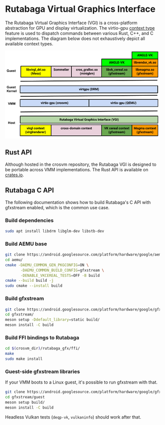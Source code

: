 # Rutabaga Virtual Graphics Interface

The Rutabaga Virtual Graphics Interface (VGI) is a cross-platform abstraction for GPU and display
virtualization. The virtio-gpu
[context type](https://www.phoronix.com/news/VirtIO-Linux-5.16-Ctx-Type) feature is used to dispatch
commands between various Rust, C++, and C implementations. The diagram below does not exhaustively
depict all available context types.

<!-- Image from https://goto.google.com/crosvm-rutabaga-diagram -->

![rutabaga diagram](images/rutabaga_gfx.png)

## Rust API

Although hosted in the crosvm repository, the Rutabaga VGI is designed to be portable across VMM
implementations. The Rust API is available on [crates.io](https://crates.io/crates/rutabaga_gfx).

## Rutabaga C API

The following documentation shows how to build Rutabaga's C API with gfxstream enabled, which is the
common use case.

### Build dependencies

```sh
sudo apt install libdrm libglm-dev libstb-dev
```

### Build AEMU base

```sh
git clone https://android.googlesource.com/platform/hardware/google/aemu
cd aemu/
cmake -DAEMU_COMMON_GEN_PKGCONFIG=ON \
       -DAEMU_COMMON_BUILD_CONFIG=gfxstream \
       -DENABLE_VKCEREAL_TESTS=OFF -B build
cmake --build build -j
sudo cmake --install build
```

### Build gfxstream

```sh
git clone https://android.googlesource.com/platform/hardware/google/gfxstream
cd gfxstream/
meson setup -Ddefault_library=static build/
meson install -C build
```

### Build FFI bindings to Rutabaga

```sh
cd $(crosvm_dir)/rutabaga_gfx/ffi/
make
sudo make install
```

### Guest-side gfxstream libraries

If your VMM boots to a Linux guest, it's possible to run gfxstream with that.

```sh
git clone https://android.googlesource.com/platform/hardware/google/gfxstream
cd gfxstream/guest
meson setup build/
meson install -C build
```

Headless Vulkan tests (`deqp-vk`, `vulkaninfo`) should work after that.
